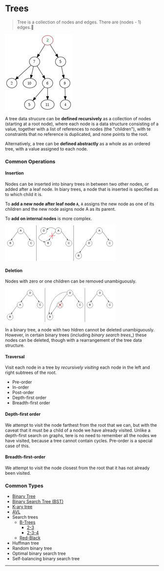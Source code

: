 # Trees

> Tree is a collection of nodes and edges. There are (nodes - 1) edges.

![tree](./tree.png)

A tree data strucure can be __defined recursively__ as a collection of nodes (starting at a root node), where each node is a data structure consisting of a value, together with a list of references to nodes (the "children"), with te constraints that no reference is duplicated, and none points to the root.

Alternatively, a tree can be __defined abstractly__ as a whole as an ordered tree, with a value assigned to each node.

### Common Operations

#### Insertion

Nodes can be inserted into binary trees in between two other nodes, or added
after a leaf node. In biary trees, a node that is inserted is specified as to which child it is.

To __add a new node after leaf node `A`__, `A` assigns the new node as one of its children and the new node asigns node A as its parent.

To __add on internal nodes__ is more complex.

![insert node](./insertion.png)

#### Deletion

Nodes with zero or one children can be removed unambiguously.

![deletion](./deletion1.png)

In a binary tree, a node with two hldren cannot be deleted unambiguously. However, in certain binary trees (including _binary search trees__) these nodes can be deleted, though with a rearrangement of the tree data structure.

#### Traversal

Visit each node in a tree by _recursively visiting_ each node in the left and right subtrees of the root.

* Pre-order
* In-order
* Post-order
* Depth-first order
* Breadth-first order

#### Depth-first order

We attempt to visit the node farthest from the root that we can, but with the caveat that it must be a child of a node we have already visited. Unlike a depth-first search on graphs, tere is no need to remember all the nodes we have visited, because a tree cannot contain cycles. Pre-order is a special case of this.

#### Breadth-first-order

We attempt to visit the node closest from the root that it has not already been visited.

### Common Types

* [Binary Tree](bt/README.md)
* [Binary Search Tree (BST)](search/bst/README.md)
* [K-ary tree](kary/README.md)
* [AVL](/avl/README.md)
* Search trees
	* [B-Trees](/search/btree/README.md)
		* [2-3](/search/btree/2-3/README.md)
		* [2-3-4](/search/btree/2-3-4/README.md)
	* [Red-Black](/search/red-black/README.md)
* Huffman tree
* Random binary tree
* Optimal binary search tree
* Self-balancing binary search tree

---

